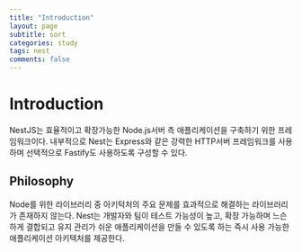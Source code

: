 ```yaml
---
title: "Introduction"
layout: page
subtitle: sort
categories: study
tags: nest
comments: false
---
```


# Introduction
NestJS는 효율적이고 확장가능한 Node.js서버 측 애플리케이션을 구축하기 위한 프레임워크이다. 내부적으로 Nest는 Express와 같은 강력한 HTTP서버 프레임워크를 사용하며 선택적으로 Fastify도 사용하도록 구성할 수 있다.

## Philosophy
Node를 위한 라이브러리 중 아키턱처의 주요 문제를 효과적으로 해결하는 라이브러리가 존재하지 않는다.
Nest는 개발자와 팀이 테스트 가능성이 높고, 확장 가능하며 느슨하게 결합되고 유지 관리가 쉬운 애플리케이션을 만들 수 있도록 하는 즉시 사용 가능한 애플리케이션 아키텍처를 제공한다.

